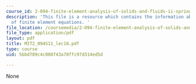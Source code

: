 ```yaml
---
course_id: 2-094-finite-element-analysis-of-solids-and-fluids-ii-spring-2011
description: 'This file is a resource which contains the information about solution
  of finite element equations. '
file_location: /coursemedia/2-094-finite-element-analysis-of-solids-and-fluids-ii-spring-2011/5bbd789c4c008f43a78ffc97d314ed5d_MIT2_094S11_lec18.pdf
file_type: application/pdf
layout: pdf
title: MIT2_094S11_lec18.pdf
type: course
uid: 5bbd789c4c008f43a78ffc97d314ed5d

---
```

None